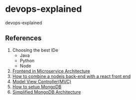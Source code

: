 # devops-explained
devops-explained


## References
1. Choosing the best IDe
    - Java
    - Python
    - Node
1. [Frontend in Microservice Architecture](https://medium.com/@vivekmadurai/frontend-in-microservice-architecture-1e5bfa08e3e4)
2. [How to combine a nodejs back-end with a react front end](https://hackernoon.com/how-to-combine-a-nodejs-back-end-with-a-reactjs-front-end-app-ea9b24715032)
3. [Model View Controller(MVC)](https://en.wikipedia.org/wiki/Model%E2%80%93view%E2%80%93controller)
4. [How to setup MongoDB](https://docs.mongodb.com/manual/tutorial/install-mongodb-on-os-x/)
5. [Simplified MongoDB Architecture](https://www.mongodb.com/blog/post/the-modern-application-stack-part-5-using-reactjs-es6-and-jsx-to-build-a-ui-the-rise-of-mern)
